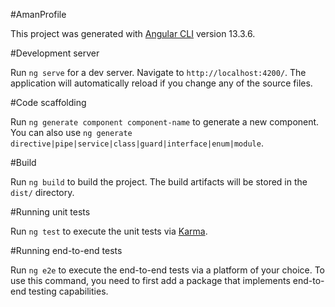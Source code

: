#AmanProfile

This project was generated with [Angular CLI](https://github.com/angular/angular-cli) version 13.3.6.

#Development server

Run `ng serve` for a dev server. Navigate to `http://localhost:4200/`. The application will automatically reload if you change any of the source files.

#Code scaffolding

Run `ng generate component component-name` to generate a new component. You can also use `ng generate directive|pipe|service|class|guard|interface|enum|module`.

#Build

Run `ng build` to build the project. The build artifacts will be stored in the `dist/` directory.

#Running unit tests

Run `ng test` to execute the unit tests via [Karma](https://karma-runner.github.io).

#Running end-to-end tests

Run `ng e2e` to execute the end-to-end tests via a platform of your choice. To use this command, you need to first add a package that implements end-to-end testing capabilities.
